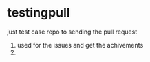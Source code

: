 # testingpull
just test case repo to sending the pull request

1. used for the issues and get the achivements
2. 
